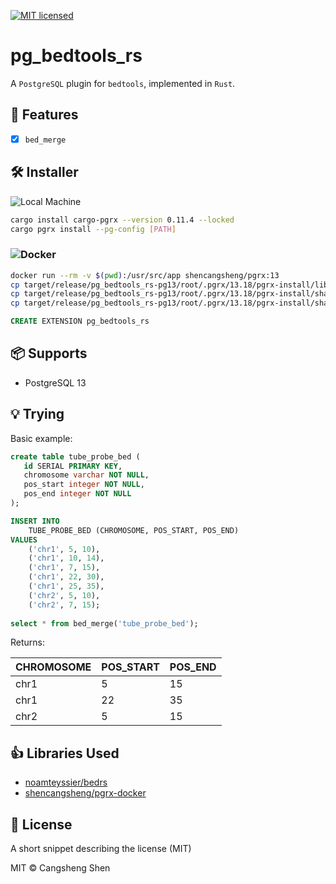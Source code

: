 [![MIT licensed](https://img.shields.io/badge/license-MIT-blue.svg)](./LICENSE.md)

# pg_bedtools_rs

A `PostgreSQL` plugin for `bedtools`, implemented in `Rust`.

## 🌟 Features

- [x] `bed_merge`

## 🛠️ Installer

![Local Machine](https://img.shields.io/badge/local%20machine-blue?logo=computer&logoColor=white)

```bash
cargo install cargo-pgrx --version 0.11.4 --locked
cargo pgrx install --pg-config [PATH]
```

### ![Docker](https://img.shields.io/badge/docker-blue?logo=docker&logoColor=white)

```bash
docker run --rm -v $(pwd):/usr/src/app shencangsheng/pgrx:13
cp target/release/pg_bedtools_rs-pg13/root/.pgrx/13.18/pgrx-install/lib/postgresql/pg_bedtools_rs.so ${POSTGRESQL_PATH}/lib/
cp target/release/pg_bedtools_rs-pg13/root/.pgrx/13.18/pgrx-install/share/postgresql/extension/pg_bedtools_rs--0.1.0.sql ${POSTGRESQL_PATH}/extension/
cp target/release/pg_bedtools_rs-pg13/root/.pgrx/13.18/pgrx-install/share/postgresql/extension/pg_bedtools_rs.control ${POSTGRESQL_PATH}/extension/
```

```sql
CREATE EXTENSION pg_bedtools_rs
```

## 📦 Supports

- PostgreSQL 13

## 💡 Trying

Basic example:

```sql
create table tube_probe_bed (
   id SERIAL PRIMARY KEY,
   chromosome varchar NOT NULL,
   pos_start integer NOT NULL,
   pos_end integer NOT NULL
);

INSERT INTO
	TUBE_PROBE_BED (CHROMOSOME, POS_START, POS_END)
VALUES
	('chr1', 5, 10),
	('chr1', 10, 14),
	('chr1', 7, 15),
	('chr1', 22, 30),
	('chr1', 25, 35),
	('chr2', 5, 10),
	('chr2', 7, 15);
	
select * from bed_merge('tube_probe_bed');
```

Returns:

| CHROMOSOME | POS_START | POS_END |
|------------|-----------|---------|
| chr1       | 5         | 15      |
| chr1       | 22        | 35      |
| chr2       | 5         | 15      |

## 👍 Libraries Used

* [noamteyssier/bedrs](https://github.com/noamteyssier/bedrs)
* [shencangsheng/pgrx-docker](https://github.com/shencangsheng/pgrx-docker)

## 📝 License

A short snippet describing the license (MIT)

MIT © Cangsheng Shen